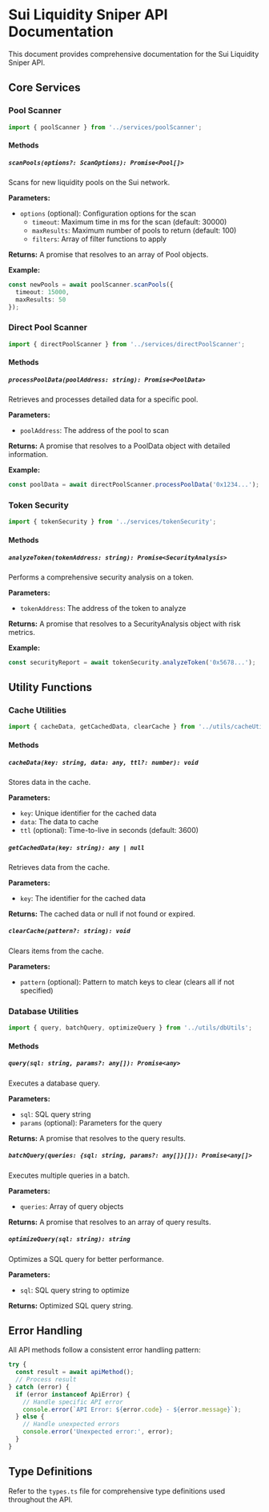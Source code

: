 # Sui Liquidity Sniper API Documentation

This document provides comprehensive documentation for the Sui Liquidity Sniper API.

## Core Services

### Pool Scanner

```typescript
import { poolScanner } from '../services/poolScanner';
```

#### Methods

##### `scanPools(options?: ScanOptions): Promise<Pool[]>`

Scans for new liquidity pools on the Sui network.

**Parameters:**
- `options` (optional): Configuration options for the scan
  - `timeout`: Maximum time in ms for the scan (default: 30000)
  - `maxResults`: Maximum number of pools to return (default: 100)
  - `filters`: Array of filter functions to apply

**Returns:**
A promise that resolves to an array of Pool objects.

**Example:**
```typescript
const newPools = await poolScanner.scanPools({
  timeout: 15000,
  maxResults: 50
});
```

### Direct Pool Scanner

```typescript
import { directPoolScanner } from '../services/directPoolScanner';
```

#### Methods

##### `processPoolData(poolAddress: string): Promise<PoolData>`

Retrieves and processes detailed data for a specific pool.

**Parameters:**
- `poolAddress`: The address of the pool to scan

**Returns:**
A promise that resolves to a PoolData object with detailed information.

**Example:**
```typescript
const poolData = await directPoolScanner.processPoolData('0x1234...');
```

### Token Security

```typescript
import { tokenSecurity } from '../services/tokenSecurity';
```

#### Methods

##### `analyzeToken(tokenAddress: string): Promise<SecurityAnalysis>`

Performs a comprehensive security analysis on a token.

**Parameters:**
- `tokenAddress`: The address of the token to analyze

**Returns:**
A promise that resolves to a SecurityAnalysis object with risk metrics.

**Example:**
```typescript
const securityReport = await tokenSecurity.analyzeToken('0x5678...');
```

## Utility Functions

### Cache Utilities

```typescript
import { cacheData, getCachedData, clearCache } from '../utils/cacheUtils';
```

#### Methods

##### `cacheData(key: string, data: any, ttl?: number): void`

Stores data in the cache.

**Parameters:**
- `key`: Unique identifier for the cached data
- `data`: The data to cache
- `ttl` (optional): Time-to-live in seconds (default: 3600)

##### `getCachedData(key: string): any | null`

Retrieves data from the cache.

**Parameters:**
- `key`: The identifier for the cached data

**Returns:**
The cached data or null if not found or expired.

##### `clearCache(pattern?: string): void`

Clears items from the cache.

**Parameters:**
- `pattern` (optional): Pattern to match keys to clear (clears all if not specified)

### Database Utilities

```typescript
import { query, batchQuery, optimizeQuery } from '../utils/dbUtils';
```

#### Methods

##### `query(sql: string, params?: any[]): Promise<any>`

Executes a database query.

**Parameters:**
- `sql`: SQL query string
- `params` (optional): Parameters for the query

**Returns:**
A promise that resolves to the query results.

##### `batchQuery(queries: {sql: string, params?: any[]}[]): Promise<any[]>`

Executes multiple queries in a batch.

**Parameters:**
- `queries`: Array of query objects

**Returns:**
A promise that resolves to an array of query results.

##### `optimizeQuery(sql: string): string`

Optimizes a SQL query for better performance.

**Parameters:**
- `sql`: SQL query string to optimize

**Returns:**
Optimized SQL query string.

## Error Handling

All API methods follow a consistent error handling pattern:

```typescript
try {
  const result = await apiMethod();
  // Process result
} catch (error) {
  if (error instanceof ApiError) {
    // Handle specific API error
    console.error(`API Error: ${error.code} - ${error.message}`);
  } else {
    // Handle unexpected errors
    console.error('Unexpected error:', error);
  }
}
```

## Type Definitions

Refer to the `types.ts` file for comprehensive type definitions used throughout the API.
